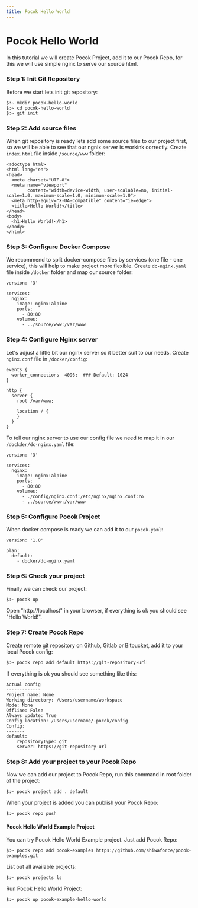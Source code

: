 ```yaml
---
title: Pocok Hello World
---
```


# Pocok Hello World
In this tutorial we will create Pocok Project, add it to our Pocok Repo, 
for this we will use simple nginx to serve our source html. 


### Step 1: Init Git Repository 

Before we start lets init git repository:
```
$:~ mkdir pocok-hello-world
$:~ cd pocok-hello-world
$:~ git init
```


### Step 2: Add source files

When git repository is ready lets add some source files to our project first,
so we will be able to see that our ngnix server is workink correctly.
Create `index.html` file inside `/source/www` folder:
```
<!doctype html>
<html lang="en">
<head>
  <meta charset="UTF-8">
  <meta name="viewport"
        content="width=device-width, user-scalable=no, initial-scale=1.0, maximum-scale=1.0, minimum-scale=1.0">
  <meta http-equiv="X-UA-Compatible" content="ie=edge">
  <title>Hello World!</title>
</head>
<body>
  <h1>Hello World!</h1>
</body>
</html>
```


### Step 3: Configure Docker Compose

We recommend to split docker-compose files by services (one file - one service), 
this will help to make project more flexible. 
Create `dc-nginx.yaml` file inside `/docker` folder and map our source folder:
```
version: '3'

services:
  nginx:
    image: nginx:alpine
    ports:
      - 80:80
    volumes:
      - ../source/www:/var/www
```


### Step 4: Configure Nginx server

Let's adjust a little bit our nginx server so it better suit to our needs.
Create `nginx.conf` file in `/docker/config`:
```
events {
  worker_connections  4096;  ### Default: 1024
}

http {
  server {
    root /var/www;

    location / {
    }
  }
}
```
  
  
To tell our nginx server to use our config file we need to map it in our `/dockder/dc-nginx.yaml` file:
```
version: '3'

services:
  nginx:
    image: nginx:alpine
    ports:
      - 80:80
    volumes:
      - ./config/nginx.conf:/etc/nginx/nginx.conf:ro
      - ../source/www:/var/www
```


### Step 5: Configure Pocok Project

When docker compose is ready we can add it to our `pocok.yaml`:
```
version: '1.0'

plan:
  default:
    - docker/dc-nginx.yaml
```


### Step 6: Check your project

Finally we can check our project:
```
$:~ pocok up
```
Open "http://localhost" in your browser, if everything is ok you should see "Hello World!".

    

### Step 7: Create Pocok Repo

Create remote git repository on Github, Gitlab or Bitbucket, add it to your local Pocok config:
```
$:~ pocok repo add default https://git-repository-url
```
If everything is ok you should see something like this:
```
Actual config
-------------
Project name: None
Working directory: /Users/username/workspace
Mode: None
Offline: False
Always update: True
Config location: /Users/username/.pocok/config
Config:
-------
default:
    repositoryType: git
    server: https://git-repository-url
```


### Step 8: Add your project to your Pocok Repo
Now we can add our project to Pocok Repo, run this command in root folder of the project:
```
$:~ pocok project add . default
```
When your project is added you can publish your Pocok Repo:
```
$:~ pocok repo push
```
 

#### Pocok Hello World Example Project   
You can try Pocok Hello World Example project. Just add Pocok Repo:
```
$:~ pocok repo add pocok-examples https://github.com/shiwaforce/pocok-examples.git
```
List out all available projects:
```
$:~ pocok projects ls
```

Run Pocok Hello World Project:
```
$:~ pocok up pocok-example-hello-world
```
